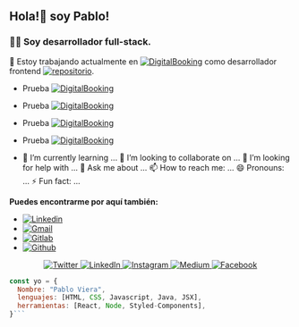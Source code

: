<div>
<h2 >Hola!👋 soy Pablo!</h2> 
<h3>🐱‍💻 Soy desarrollador full-stack.</h3>
</div>

🔭 Estoy trabajando actualmente en [![DigitalBooking](https://img.shields.io/badge/DigitalBooking-orange?style=flat-square)](http://digitalbooking.ddns.net/) como desarrollador frontend [![repositorio](https://img.shields.io/badge/repositorio-black?style=flat-square&logo=github)](https://gitlab.ctd.academy/ctd/hispanos/proyecto-integrador-1/proyecto-integrador-0223/0522ft-c3/grupo-01).

- Prueba [![DigitalBooking](https://img.shields.io/badge/DigitalBooking-orange?style=for-the-badge)](http://digitalbooking.ddns.net/)
- Prueba [![DigitalBooking](https://img.shields.io/badge/DigitalBooking-orange?style=flat)](http://digitalbooking.ddns.net/)
- Prueba [![DigitalBooking](https://img.shields.io/badge/DigitalBooking-orange?style=flat-square)](http://digitalbooking.ddns.net/)
- Prueba [![DigitalBooking](https://img.shields.io/badge/DigitalBooking-orange?style=plastic)](http://digitalbooking.ddns.net/)


- 🌱 I’m currently learning ...
👯 I’m looking to collaborate on ...
🤔 I’m looking for help with ...
💬 Ask me about ...
📫 How to reach me: ...
😄 Pronouns: ...
⚡ Fun fact: ...


**Puedes encontrarme por aquí también:**
- [![Linkedin](https://img.shields.io/badge/-LinkedIn-blue?style=flat&logo=Linkedin&logoColor=white)](https://www.linkedin.com/in/pablo-viera-a703a9a3/)
- [![Gmail](https://img.shields.io/badge/-Gmail-c14438?style=flat&logo=Gmail&logoColor=white)](mailto:pablosergiovg@gmail.com)
- [![Gitlab](https://img.shields.io/badge/-Gitlab-000?style=flat&logo=Gitlab&logoColor=white)](https://gitlab.ctd.academy/pablosvg)
- [![Github](https://img.shields.io/badge/-Github-000?style=flat&logo=Github&logoColor=white)](https://github.com/pablosergiovg)


<p align="center">
  <a href="https://twitter.com/iolardemartini" target="_blank">
    <img src="https://img.shields.io/badge/twitter-%231DA1F2.svg?&style=for-the-badge&logo=twitter&logoColor=white&color=071A2C" alt="Twitter"/>
  </a>
  <a href="https://www.linkedin.com/in/iolardemartini" target="_blank">
    <img src="https://img.shields.io/badge/linkedin-%230077B5.svg?&style=for-the-badge&logo=linkedin&logoColor=white&color=071A2C" alt="LinkedIn"/>
  </a>
  <a href="https://instagram.com/iolarjr" target="_blank">
    <img src="https://img.shields.io/badge/instagram-%23E4405F.svg?&style=for-the-badge&logo=instagram&logoColor=white&color=071A2C" alt="Instagram"/>
  </a>
  <a href="https://medium.com/@Demartini" target="_blank">
    <img src="https://img.shields.io/badge/medium-%2312100E.svg?&style=for-the-badge&logo=medium&logoColor=white&color=071A2C" alt="Medium"/>
  </a>
  <a href="https://www.facebook.com/iolardemartini" target="_blank">
    <img src="https://img.shields.io/badge/facebook-%231877F2.svg?&style=for-the-badge&logo=facebook&logoColor=white&color=071A2C" alt="Facebook"/>
  </a>
</p>


```js
const yo = {
  Nombre: "Pablo Viera",
  lenguajes: [HTML, CSS, Javascript, Java, JSX],
  herramientas: [React, Node, Styled-Components],
}```

